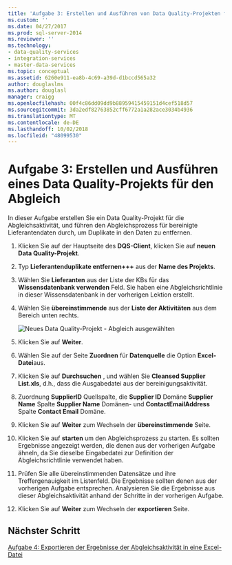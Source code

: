 ```yaml
---
title: 'Aufgabe 3: Erstellen und Ausführen von Data Quality-Projekten für den Abgleich | Microsoft-Dokumentation'
ms.custom: ''
ms.date: 04/27/2017
ms.prod: sql-server-2014
ms.reviewer: ''
ms.technology:
- data-quality-services
- integration-services
- master-data-services
ms.topic: conceptual
ms.assetid: 6260e911-ea8b-4c69-a39d-d1bccd565a32
author: douglaslms
ms.author: douglasl
manager: craigg
ms.openlocfilehash: 00f4c86dd09dd9b88959415459151d4cef518d57
ms.sourcegitcommit: 3da2edf82763852cff6772a1a282ace3034b4936
ms.translationtype: MT
ms.contentlocale: de-DE
ms.lasthandoff: 10/02/2018
ms.locfileid: "48099530"
---
```

# <a name="task-3-creating-and-running-a-data-quality-project-for-matching"></a>Aufgabe 3: Erstellen und Ausführen eines Data Quality-Projekts für den Abgleich
  In dieser Aufgabe erstellen Sie ein Data Quality-Projekt für die Abgleichsaktivität, und führen den Abgleichsprozess für bereinigte Lieferantendaten durch, um Duplikate in den Daten zu entfernen.  
  
1.  Klicken Sie auf der Hauptseite des **DQS-Client**, klicken Sie auf **neuen Data Quality-Projekt**.  
  
2.  Typ **Lieferantenduplikate entfernen+++** aus der **Name des Projekts**.  
  
3.  Wählen Sie **Lieferanten** aus der Liste der KBs für das **Wissensdatenbank verwenden** Feld. Sie haben eine Abgleichsrichtlinie in dieser Wissensdatenbank in der vorherigen Lektion erstellt.  
  
4.  Wählen Sie **übereinstimmende** aus der **Liste der Aktivitäten** aus dem Bereich unten rechts.  
  
     ![Neues Data Quality-Projekt - Abgleich ausgewählten](../../2014/tutorials/media/et-creatingandrunningadqpformatching.jpg "neuen Data Quality-Projekt - Abgleich ausgewählten")  
  
5.  Klicken Sie auf **Weiter**.  
  
6.  Wählen Sie auf der Seite **Zuordnen** für **Datenquelle** die Option **Excel-Datei**aus.  
  
7.  Klicken Sie auf **Durchsuchen** , und wählen Sie **Cleansed Supplier List.xls**, d.h., dass die Ausgabedatei aus der bereinigungsaktivität.  
  
8.  Zuordnung **SupplierID** Quellspalte, die **Supplier ID** Domäne **Supplier Name** Spalte **Supplier Name** Domänen- und **ContactEmailAddress** Spalte **Contact Email** Domäne.  
  
9. Klicken Sie auf **Weiter** zum Wechseln der **übereinstimmende** Seite.  
  
10. Klicken Sie auf **starten** um den Abgleichsprozess zu starten. Es sollten Ergebnisse angezeigt werden, die denen aus der vorherigen Aufgabe ähneln, da Sie dieselbe Eingabedatei zur Definition der Abgleichsrichtlinie verwendet haben.  
  
11. Prüfen Sie alle übereinstimmenden Datensätze und ihre Treffergenauigkeit im Listenfeld. Die Ergebnisse sollten denen aus der vorherigen Aufgabe entsprechen. Analysieren Sie die Ergebnisse aus dieser Abgleichsaktivität anhand der Schritte in der vorherigen Aufgabe.  
  
12. Klicken Sie auf **Weiter** zum Wechseln der **exportieren** Seite.  
  
## <a name="next-step"></a>Nächster Schritt  
 [Aufgabe 4: Exportieren der Ergebnisse der Abgleichsaktivität in eine Excel-Datei](../../2014/tutorials/task-4-exporting-the-results-from-matching-activity-to-an-excel-file.md)  
  
  
